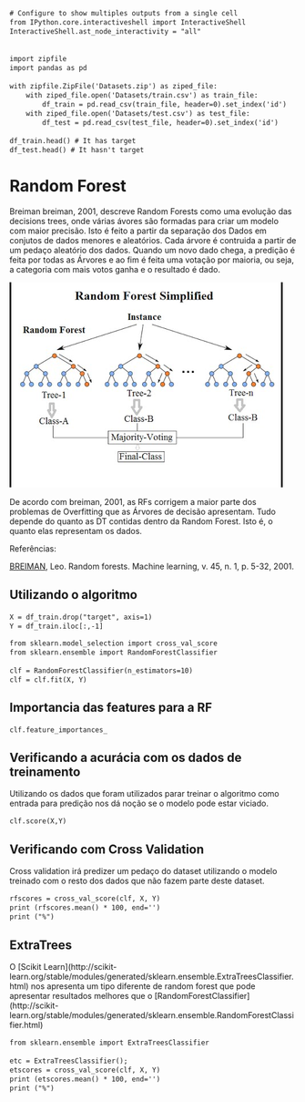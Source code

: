 ```{.python .input}
# Configure to show multiples outputs from a single cell
from IPython.core.interactiveshell import InteractiveShell
InteractiveShell.ast_node_interactivity = "all"


import zipfile
import pandas as pd

with zipfile.ZipFile('Datasets.zip') as ziped_file:
    with ziped_file.open('Datasets/train.csv') as train_file:
        df_train = pd.read_csv(train_file, header=0).set_index('id')
    with ziped_file.open('Datasets/test.csv') as test_file:
        df_test = pd.read_csv(test_file, header=0).set_index('id')

df_train.head() # It has target
df_test.head() # It hasn't target
```

# Random Forest

Breiman breiman, 2001, descreve Random Forests como uma evolução das decisions
trees, onde várias ávores são formadas para criar um modelo com maior precisão.
Isto é feito a partir da separação dos Dados em conjutos
de dados menores e aleatórios. Cada árvore é contruida a partir de um pedaço
aleatório dos dados. Quando um novo dado chega, a predição é feita por todas as
Árvores e ao fim é feita uma
votação por maioria, ou seja, a categoria com mais votos ganha e o resultado é
dado.

![Workflow Random forest](forest.jpg)

De acordo com breiman, 2001, as RFs corrigem a maior parte dos problemas de
Overfitting que as Árvores de decisão apresentam. Tudo depende do quanto as DT
contidas dentro da Random Forest. Isto é, o quanto elas representam os dados.

Referências:

[BREIMAN](https://www.stat.berkeley.edu/users/breiman/randomforest2001.pdf),
Leo. Random forests. Machine learning, v. 45, n. 1, p. 5-32, 2001.

## Utilizando o algoritmo

```{.python .input}
X = df_train.drop("target", axis=1)
Y = df_train.iloc[:,-1]
```

```{.python .input}
from sklearn.model_selection import cross_val_score
from sklearn.ensemble import RandomForestClassifier

clf = RandomForestClassifier(n_estimators=10)
clf = clf.fit(X, Y)

```

## Importancia das features para a RF

```{.python .input}
clf.feature_importances_
```

## Verificando a acurácia com os dados de treinamento

Utilizando os dados que foram utilizados parar treinar o algoritmo como entrada
para predição nos dá noção se o modelo pode estar viciado.

```{.python .input}
clf.score(X,Y)
```

## Verificando com Cross Validation

Cross validation irá predizer um pedaço do dataset utilizando o modelo treinado
com o resto dos dados que não fazem parte deste dataset.

```{.python .input}
rfscores = cross_val_score(clf, X, Y)
print (rfscores.mean() * 100, end='')
print ("%") 
```

## ExtraTrees

O [Scikit Learn](http://scikit-
learn.org/stable/modules/generated/sklearn.ensemble.ExtraTreesClassifier.html)
nos apresenta um tipo diferente de random forest que pode apresentar resultados
melhores que o [RandomForestClassifier](http://scikit-
learn.org/stable/modules/generated/sklearn.ensemble.RandomForestClassifier.html)

```{.python .input}
from sklearn.ensemble import ExtraTreesClassifier

etc = ExtraTreesClassifier();
etscores = cross_val_score(clf, X, Y)
print (etscores.mean() * 100, end='')
print ("%")
```
